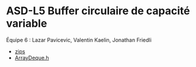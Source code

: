 # ASD-L5 Buffer circulaire de capacité variable

Équipe 6 : Lazar Pavicevic, Valentin Kaelin, Jonathan Friedli

* [zips](./zips)
* [ArrayDeque.h](./src/ArrayDeque.h)
